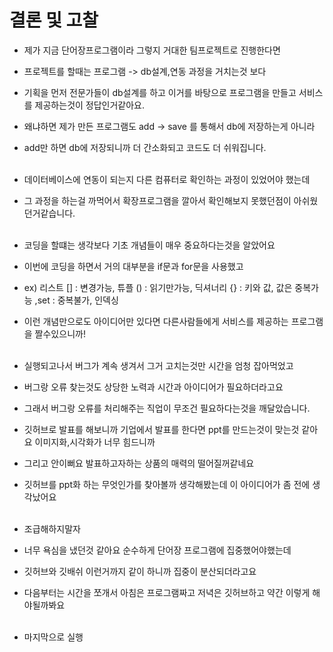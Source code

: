 # 결론 및 고찰

- 제가 지금 단어장프로그램이라 그렇지 거대한 팀프로젝트로 진행한다면
- 프로젝트를 할때는 프로그램 -> db설계,연동 과정을 거치는것 보다
- 기획을 먼저 전문가들이 db설계를 하고 이거를 바탕으로 프로그램을 만들고 서비스를 제공하는것이 정답인거같아요.
- 왜냐하면 제가 만든 프로그램도 add -> save 를 통해서 db에 저장하는게 아니라
- add만 하면 db에 저장되니까 더 간소화되고 코드도 더 쉬워집니다.<br><br>

- 데이터베이스에 연동이 되는지 다른 컴퓨터로 확인하는 과정이 있었어야 했는데
- 그 과정을 하는걸 까먹어서 확장프로그램을 깔아서 확인해보지 못했던점이 아쉬웠던거같습니다.<br><br>

- 코딩을 할떄는 생각보다 기초 개념들이 매우 중요하다는것을 알았어요
- 이번에 코딩을 하면서 거의 대부분을 if문과 for문을 사용했고
- ex) 리스트 [] : 변경가능, 튜플 () : 읽기만가능, 딕셔너리 {} : 키와 값, 값은 중복가능 ,set : 중복불가, 인덱싱
- 이런 개념만으로도 아이디어만 있다면 다른사람들에게 서비스를 제공하는 프로그램을 짤수있으니까!<br><br>

- 실행되고나서 버그가 계속 생겨서 그거 고치는것만 시간을 엄청 잡아먹었고
- 버그랑 오류 찾는것도 상당한 노력과 시간과 아이디어가 필요하더라고요
- 그래서 버그랑 오류를 처리해주는 직업이 무조건 필요하다는것을 깨달았습니다.

- 깃허브로 발표를 해보니까 기업에서 발표를 한다면 ppt를 만드는것이 맞는것 같아요 이미지화,시각화가 너무 힘드니까
- 그리고 안이뻐요 발표하고자하는 상품의 매력의 떨어질꺼같네요
- 깃허브를 ppt화 하는 무엇인가를 찾아볼까 생각해봤는데 이 아이디어가 좀 전에 생각났어요<br><br>

- 조급해하지말자
- 너무 욕심을 냈던것 같아요 순수하게 단어장 프로그램에 집중했어야했는데
- 깃허브와 깃배쉬 이런거까지 같이 하니까 집중이 분산되더라고요
- 다음부터는 시간을 쪼개서 아침은 프로그램짜고 저녁은 깃허브하고 약간 이렇게 해야될까봐요<br><br>

- 마지막으로 실행<br><br>
